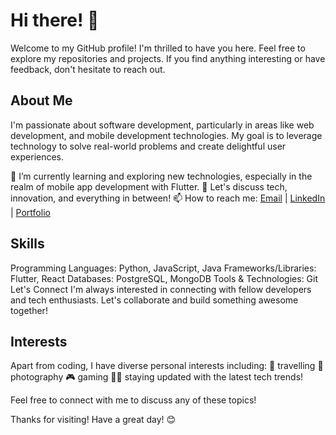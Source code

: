 # Hi there! 👋
Welcome to my GitHub profile! I'm thrilled to have you here. Feel free to explore my repositories and projects. If you find anything interesting or have feedback, don't hesitate to reach out.

## About Me
I'm passionate about software development, particularly in areas like web development, and mobile development technologies. My goal is to leverage technology to solve real-world problems and create delightful user experiences.

🌱 I’m currently learning and exploring new technologies, especially in the realm of mobile app development with Flutter.
💬 Let's discuss tech, innovation, and everything in between!
📫 How to reach me: [Email](mailto:ajay.rathod0801@gmail.com) | [LinkedIn](https://www.linkedin.com/in/ajay-rathod-719b301b8/) | [Portfolio](https://bento.me/ajayrathod)

## Skills
Programming Languages: Python, JavaScript, Java
Frameworks/Libraries: Flutter, React
Databases: PostgreSQL, MongoDB
Tools & Technologies: Git
Let's Connect
I'm always interested in connecting with fellow developers and tech enthusiasts. Let's collaborate and build something awesome together!

## Interests
Apart from coding, I have diverse personal interests including: 
🗻 travelling
📸 photography
🎮 gaming
👨‍💻 staying updated with the latest tech trends! 

Feel free to connect with me to discuss any of these topics!

Thanks for visiting! Have a great day! 😊
